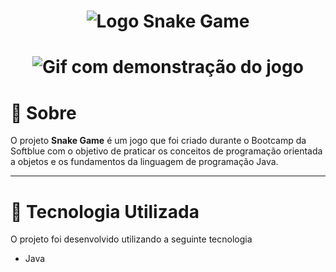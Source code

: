 <h1 align="center">
    <img src="https://ik.imagekit.io/apegpdcis1s/logo-snake-game_2sZjwNBvc.png" alt="Logo Snake Game">
</h1>

<h1 align="center">
    <img src="https://ik.imagekit.io/apegpdcis1s/snake-game_aUItB9pcN.gif" alt="Gif com demonstração do jogo">
</h1>


# 🔖 Sobre

O projeto **Snake Game** é um jogo que foi criado durante o Bootcamp da Softblue com o objetivo de praticar os conceitos de programação orientada a objetos e os fundamentos da linguagem de programação Java.

---

# 🚀 Tecnologia Utilizada
O projeto foi desenvolvido utilizando a seguinte tecnologia
- Java

